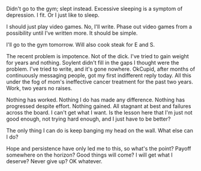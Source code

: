 Didn't go to the gym; slept instead. Excessive sleeping is a symptom of depression. I fit. Or I just like to sleep.

I should just play video games. No, I'll write. Phase out video games from a possibility until I've written more. It should be simple.

I'll go to the gym tomorrow. Will also cook steak for E and S.

The recent problem is impotence. Not of the dick. I've tried to gain weight for years and nothing. Soylent didn't fill in the gaps I thought were the problem. I've tried to write, and it's gone nowhere. OkCupid, after months of continuously messaging people, got my first indifferent reply today. All this under the fog of mom's ineffective cancer treatment for the past two years. Work, two years no raises.

Nothing has worked. Nothing I do has made any difference. Nothing has progressed despite effort. Nothing gained. All stagnant at best and failures across the board. I can't get what I want. Is the lesson here that I'm just not good enough, not trying hard enough, and I just have to be better?

The only thing I can do is keep banging my head on the wall. What else can I do?

Hope and persistence have only led me to this, so what's the point? Payoff somewhere on the horizon? Good things will come? I will get what I deserve? Never give up? OK whatever.
